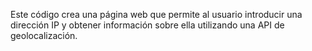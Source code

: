 Este código crea una página web que permite al usuario introducir una dirección IP y obtener información sobre ella utilizando una API de geolocalización.
